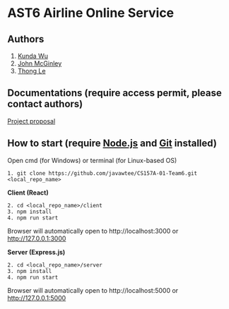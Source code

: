 # AST6 Airline Online Service
## Authors
1. [Kunda Wu](mailto:kunda.wu@sjsu.edu)
2. [John McGinley](mailto:johnpatmcginley@gmail.com)
3. [Thong Le](mailto:javawtee@gmail.com)

## Documentations (require access permit, please contact authors)
[Project proposal](https://github.com/javawtee/CS157A-01-Team6/blob/master/Documentations/CS%20157%20A%20-%20Team%206%20-%20Project%20proposal.docx)

## How to start (require [Node.js](https://nodejs.org/en/) and [Git](https://git-scm.com/downloads) installed)

Open cmd (for Windows) or terminal (for Linux-based OS)
```
1. git clone https://github.com/javawtee/CS157A-01-Team6.git <local_repo_name>
```
**Client (React)**
```
2. cd <local_repo_name>/client
3. npm install
4. npm run start
```
Browser will automatically open to http://localhost:3000 or http://127.0.0.1:3000

**Server (Express.js)**
```
2. cd <local_repo_name>/server
3. npm install
4. npm run start
```
Browser will automatically open to http://localhost:5000 or http://127.0.0.1:5000
